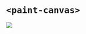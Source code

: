 # `<paint-canvas>`

![](https://cl.ly/77875961afff/Screen%252520Recording%2525202019-11-08%252520at%25252010.24%252520PM.gif)

